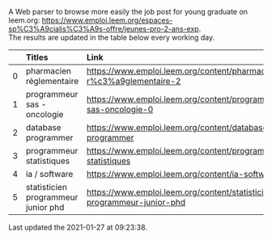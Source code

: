 A Web parser to browse more easily the job post for young graduate on leem.org: https://www.emploi.leem.org/espaces-sp%C3%A9cialis%C3%A9s-offre/jeunes-pro-2-ans-exp.  
The results are updated in the table below every working day.  


|    | Titles                              | Link                                                                    |   Department |   Consulted |
|---:|:------------------------------------|:------------------------------------------------------------------------|-------------:|------------:|
|  0 | pharmacien réglementaire            | https://www.emploi.leem.org/content/pharmacien-r%c3%a9glementaire-2     |           75 |         923 |
|  1 | programmeur sas - oncologie         | https://www.emploi.leem.org/content/programmeur-sas-oncologie-0         |           75 |         829 |
|  2 | database programmer                 | https://www.emploi.leem.org/content/database-programmer                 |           92 |        2438 |
|  3 | programmeur statistiques            | https://www.emploi.leem.org/content/programmeur-statistiques            |           92 |        2776 |
|  4 | ia / software                       | https://www.emploi.leem.org/content/ia-software                         |           75 |        1010 |
|  5 | statisticien programmeur junior phd | https://www.emploi.leem.org/content/statisticien-programmeur-junior-phd |           75 |         305 |
  
Last updated the 2021-01-27 at 09:23:38.
